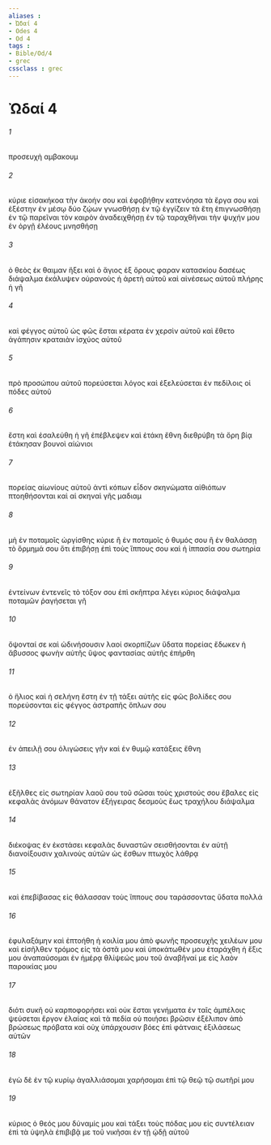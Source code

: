 ```yaml
---
aliases : 
- Ὠδαί 4
- Odes 4
- Od 4
tags : 
- Bible/Od/4
- grec
cssclass : grec
---
```


# Ὠδαί 4

###### 1
προσευχὴ αμβακουμ
###### 2
κύριε εἰσακήκοα τὴν ἀκοήν σου καὶ ἐφοβήθην κατενόησα τὰ ἔργα σου καὶ ἐξέστην ἐν μέσῳ δύο ζῴων γνωσθήσῃ ἐν τῷ ἐγγίζειν τὰ ἔτη ἐπιγνωσθήσῃ ἐν τῷ παρεῖναι τὸν καιρὸν ἀναδειχθήσῃ ἐν τῷ ταραχθῆναι τὴν ψυχήν μου ἐν ὀργῇ ἐλέους μνησθήσῃ
###### 3
ὁ θεὸς ἐκ θαιμαν ἥξει καὶ ὁ ἅγιος ἐξ ὄρους φαραν κατασκίου δασέως διάψαλμα ἐκάλυψεν οὐρανοὺς ἡ ἀρετὴ αὐτοῦ καὶ αἰνέσεως αὐτοῦ πλήρης ἡ γῆ
###### 4
καὶ φέγγος αὐτοῦ ὡς φῶς ἔσται κέρατα ἐν χερσὶν αὐτοῦ καὶ ἔθετο ἀγάπησιν κραταιὰν ἰσχύος αὐτοῦ
###### 5
πρὸ προσώπου αὐτοῦ πορεύσεται λόγος καὶ ἐξελεύσεται ἐν πεδίλοις οἱ πόδες αὐτοῦ
###### 6
ἔστη καὶ ἐσαλεύθη ἡ γῆ ἐπέβλεψεν καὶ ἐτάκη ἔθνη διεθρύβη τὰ ὄρη βίᾳ ἐτάκησαν βουνοὶ αἰώνιοι
###### 7
πορείας αἰωνίους αὐτοῦ ἀντὶ κόπων εἶδον σκηνώματα αἰθιόπων πτοηθήσονται καὶ αἱ σκηναὶ γῆς μαδιαμ
###### 8
μὴ ἐν ποταμοῖς ὠργίσθης κύριε ἢ ἐν ποταμοῖς ὁ θυμός σου ἢ ἐν θαλάσσῃ τὸ ὅρμημά σου ὅτι ἐπιβήσῃ ἐπὶ τοὺς ἵππους σου καὶ ἡ ἱππασία σου σωτηρία
###### 9
ἐντείνων ἐντενεῖς τὸ τόξον σου ἐπὶ σκῆπτρα λέγει κύριος διάψαλμα ποταμῶν ῥαγήσεται γῆ
###### 10
ὄψονταί σε καὶ ὠδινήσουσιν λαοί σκορπίζων ὕδατα πορείας ἔδωκεν ἡ ἄβυσσος φωνὴν αὐτῆς ὕψος φαντασίας αὐτῆς ἐπήρθη
###### 11
ὁ ἥλιος καὶ ἡ σελήνη ἔστη ἐν τῇ τάξει αὐτῆς εἰς φῶς βολίδες σου πορεύσονται εἰς φέγγος ἀστραπῆς ὅπλων σου
###### 12
ἐν ἀπειλῇ σου ὀλιγώσεις γῆν καὶ ἐν θυμῷ κατάξεις ἔθνη
###### 13
ἐξῆλθες εἰς σωτηρίαν λαοῦ σου τοῦ σῶσαι τοὺς χριστούς σου ἔβαλες εἰς κεφαλὰς ἀνόμων θάνατον ἐξήγειρας δεσμοὺς ἕως τραχήλου διάψαλμα
###### 14
διέκοψας ἐν ἐκστάσει κεφαλὰς δυναστῶν σεισθήσονται ἐν αὐτῇ διανοίξουσιν χαλινοὺς αὐτῶν ὡς ἔσθων πτωχὸς λάθρᾳ
###### 15
καὶ ἐπεβίβασας εἰς θάλασσαν τοὺς ἵππους σου ταράσσοντας ὕδατα πολλά
###### 16
ἐφυλαξάμην καὶ ἐπτοήθη ἡ κοιλία μου ἀπὸ φωνῆς προσευχῆς χειλέων μου καὶ εἰσῆλθεν τρόμος εἰς τὰ ὀστᾶ μου καὶ ὑποκάτωθέν μου ἐταράχθη ἡ ἕξις μου ἀναπαύσομαι ἐν ἡμέρᾳ θλίψεώς μου τοῦ ἀναβῆναί με εἰς λαὸν παροικίας μου
###### 17
διότι συκῆ οὐ καρποφορήσει καὶ οὐκ ἔσται γενήματα ἐν ταῖς ἀμπέλοις ψεύσεται ἔργον ἐλαίας καὶ τὰ πεδία οὐ ποιήσει βρῶσιν ἐξέλιπον ἀπὸ βρώσεως πρόβατα καὶ οὐχ ὑπάρχουσιν βόες ἐπὶ φάτναις ἐξιλάσεως αὐτῶν
###### 18
ἐγὼ δὲ ἐν τῷ κυρίῳ ἀγαλλιάσομαι χαρήσομαι ἐπὶ τῷ θεῷ τῷ σωτῆρί μου
###### 19
κύριος ὁ θεός μου δύναμίς μου καὶ τάξει τοὺς πόδας μου εἰς συντέλειαν ἐπὶ τὰ ὑψηλὰ ἐπιβιβᾷ με τοῦ νικῆσαι ἐν τῇ ᾠδῇ αὐτοῦ
